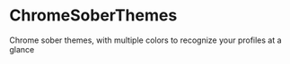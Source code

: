# ChromeSoberThemes
Chrome sober themes, with multiple colors to recognize your profiles at a glance
